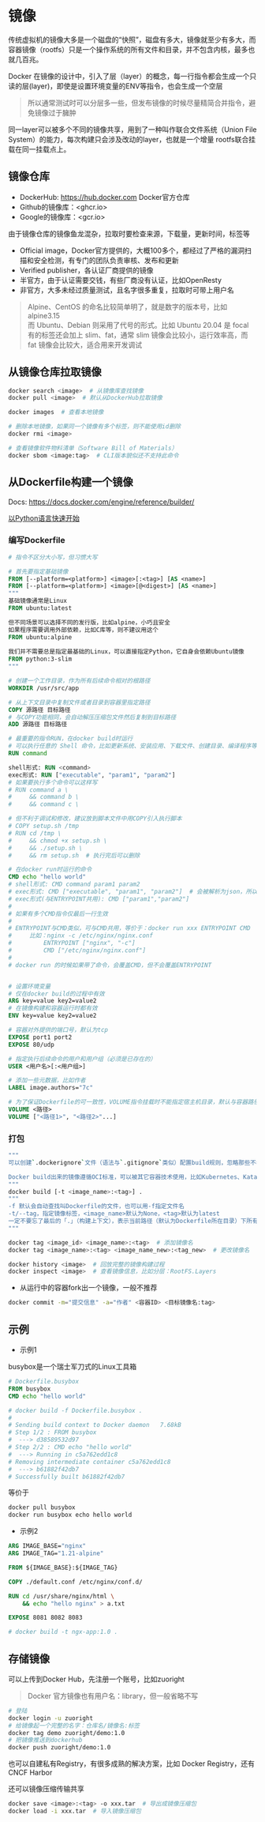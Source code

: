 # 镜像

传统虚拟机的镜像大多是一个磁盘的“快照”，磁盘有多大，镜像就至少有多大，而容器镜像（rootfs）只是一个操作系统的所有文件和目录，并不包含内核，最多也就几百兆。

Docker 在镜像的设计中，引入了层（layer）的概念，每一行指令都会生成一个只读的层(layer)，即使是设置环境变量的ENV等指令，也会生成一个空层

> 所以通常测试时可以分层多一些，但发布镜像的时候尽量精简合并指令，避免镜像过于臃肿

同一layer可以被多个不同的镜像共享，用到了一种叫作联合文件系统（Union File System）的能力，每次构建只会涉及改动的layer，也就是一个增量 rootfs联合挂载在同一挂载点上。

## 镜像仓库

- DockerHub: <https://hub.docker.com> Docker官方仓库
- Github的镜像库：<ghcr.io>
- Google的镜像库：<gcr.io>

由于镜像仓库的镜像鱼龙混杂，拉取时要检查来源，下载量，更新时间，标签等

- Official image，Docker官方提供的，大概100多个，都经过了严格的漏洞扫描和安全检测，有专门的团队负责审核、发布和更新
- Verified publisher，各认证厂商提供的镜像
- 半官方，由于认证需要交钱，有些厂商没有认证，比如OpenResty
- 非官方，大多未经过质量测试，且名字很多重复，拉取时可带上用户名

> Alpine、CentOS 的命名比较简单明了，就是数字的版本号，比如 alpine3.15  
> 而 Ubuntu、Debian 则采用了代号的形式。比如 Ubuntu 20.04 是 focal  
> 有的标签还会加上 slim、fat，通常 slim 镜像会比较小，运行效率高，而 fat 镜像会比较大，适合用来开发调试

## 从镜像仓库拉取镜像

```bash
docker search <image>  # 从镜像库查找镜像
docker pull <image>  # 默认从DockerHub拉取镜像

docker images  # 查看本地镜像

# 删除本地镜像，如果同一个镜像有多个标签，则不能使用id删除
docker rmi <image>

# 查看镜像软件物料清单（Software Bill of Materials）
docker sbom <image:tag>  # CLI版本貌似还不支持此命令
```

## 从Dockerfile构建一个镜像

Docs: <https://docs.docker.com/engine/reference/builder/>

[以Python语言快速开始](https://docs.docker.com/language/python/)

### 编写Dockerfile

```dockerfile
# 指令不区分大小写，但习惯大写

# 首先要指定基础镜像
FROM [--platform=<platform>] <image>[:<tag>] [AS <name>]
FROM [--platform=<platform>] <image>[@<digest>] [AS <name>]
"""
基础镜像通常是Linux
FROM ubuntu:latest

但不同场景可以选择不同的发行版，比如alpine，小巧且安全
如果程序需要调用外部依赖，比如C库等，则不建议用这个
FROM ubuntu:alpine
    
我们并不需要总是指定最基础的Linux，可以直接指定Python，它自身会依赖Ubuntu镜像
FROM python:3-slim
"""

# 创建一个工作目录，作为所有后续命令相对的根路径
WORKDIR /usr/src/app

# 从上下文目录中复制文件或者目录到容器里指定路径
COPY 源路径 目标路径
# 与COPY功能相同，会自动解压压缩包文件然后复制到目标路径
ADD 源路径 目标路径

# 最重要的指令RUN，在docker build时运行
# 可以执行任意的 Shell 命令，比如更新系统、安装应用、下载文件、创建目录、编译程序等等
RUN command

shell形式: RUN <command>
exec形式: RUN ["executable", "param1", "param2"]
# 如果要执行多个命令可以这样写
# RUN command a \
#     && command b \
#     && command c \

# 但不利于调试和修改，建议放到脚本文件中用COPY引入执行脚本
# COPY setup.sh /tmp
# RUN cd /tmp \
#     && chmod +x setup.sh \
#     && ./setup.sh \
#     && rm setup.sh  # 执行完后可以删除

# 在docker run时运行的命令
CMD echo "hello world"
# shell形式: CMD command param1 param2
# exec形式: CMD ["executable", "param1", "param2"]  # 会被解析为json，所以必须用双引号
# exec形式(与ENTRYPOINT共用): CMD ["param1","param2"]
# 
# 如果有多个CMD指令仅最后一行生效
#
# ENTRYPOINT与CMD类似，可与CMD共用，等价于：docker run xxx ENTRYPOINT CMD
#     比如：nginx -c /etc/nginx/nginx.conf
#         ENTRYPOINT ["nginx", "-c"]
#         CMD ["/etc/nginx/nginx.conf"]
# 
# docker run 的时候如果带了命令，会覆盖CMD，但不会覆盖ENTRYPOINT


# 设置环境变量
# 仅在docker build的过程中有效
ARG key=value key2=value2
# 在镜像构建和容器运行时都有效
ENV key=value key2=value2

# 容器对外提供的端口号，默认为tcp
EXPOSE port1 port2
EXPOSE 80/udp

# 指定执行后续命令的用户和用户组（必须是已存在的）
USER <用户名>[:<用户组>]

# 添加一些元数据，比如作者
LABEL image.authors="7c"

# 为了保证Dockerfile的可一致性，VOLUME指令挂载时不能指定宿主机目录，默认与容器路径一致
VOLUME <路径>
VOLUME ["<路径1>", "<路径2>"...]
```

### 打包

```bash
"""
可以创建`.dockerignore`文件（语法与`.gitignore`类似）配置build规则，忽略那些不希望被打包的文件

Docker build出来的镜像遵循OCI标准，可以被其它容器技术使用，比如Kubernetes、Kata
"""
docker build [-t <image_name>:<tag>] .
"""
-f 默认会自动查找叫Dockerfile的文件，也可以用-f指定文件名
-t/--tag，指定镜像标签，<image_name>默认为None，<tag>默认为latest
一定不要忘了最后的「.」（构建上下文），表示当前路径（默认为Dockerfile所在目录）下所有内容都会被`Sending build context to Docker daemon`
"""

docker tag <image_id> <image_name>:<tag>  # 添加镜像名
docker tag <image_name>:<tag> <image_name_new>:<tag_new>  # 更改镜像名

docker history <image>  # 回放完整的镜像构建过程
docker inspect <image>  # 查看镜像信息，比如分层：RootFS.Layers
```

- 从运行中的容器fork出一个镜像，一般不推荐

```bash
docker commit -m="提交信息" -a="作者" <容器ID> <目标镜像名:tag>
```

## 示例

- 示例1

busybox是一个瑞士军刀式的Linux工具箱

```dockerfile
# Dockerfile.busybox
FROM busybox
CMD echo "hello world"

# docker build -f Dockerfile.busybox .
# 
# Sending build context to Docker daemon   7.68kB
# Step 1/2 : FROM busybox
#  ---> d38589532d97
# Step 2/2 : CMD echo "hello world"
#  ---> Running in c5a762edd1c8
# Removing intermediate container c5a762edd1c8
#  ---> b61882f42db7
# Successfully built b61882f42db7
```

等价于

```bash
docker pull busybox      
docker run busybox echo hello world
```

- 示例2

```dockerfile
ARG IMAGE_BASE="nginx"
ARG IMAGE_TAG="1.21-alpine"

FROM ${IMAGE_BASE}:${IMAGE_TAG}

COPY ./default.conf /etc/nginx/conf.d/

RUN cd /usr/share/nginx/html \
    && echo "hello nginx" > a.txt

EXPOSE 8081 8082 8083

# docker build -t ngx-app:1.0 .
```

## 存储镜像

可以上传到Docker Hub，先注册一个账号，比如zuoright

> Docker 官方镜像也有用户名：library，但一般省略不写

```bash
# 登陆
docker login -u zuoright
# 给镜像起一个完整的名字：仓库名/镜像名:标签
docker tag demo zuoright/demo:1.0
# 把镜像推送到dockerhub
docker push zuoright/demo:1.0
```

也可以自建私有Registry，有很多成熟的解决方案，比如 Docker Registry，还有 CNCF Harbor

还可以镜像压缩传输共享

```bash
docker save <image>:<tag> -o xxx.tar  # 导出成镜像压缩包
docker load -i xxx.tar  # 导入镜像压缩包
```
